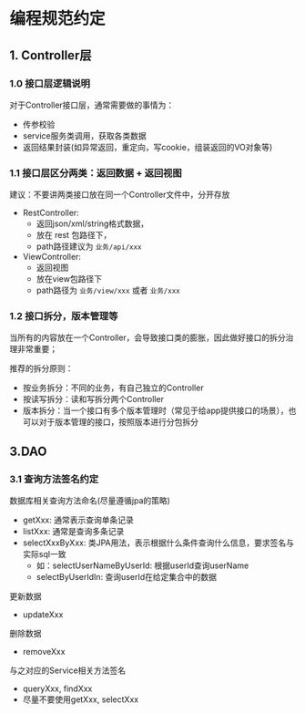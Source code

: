 # 编程规范约定

## 1. Controller层

### 1.0 接口层逻辑说明

对于Controller接口层，通常需要做的事情为：

- 传参校验
- service服务类调用，获取各类数据
- 返回结果封装(如异常返回，重定向，写cookie，组装返回的VO对象等)

### 1.1 接口层区分两类：返回数据 + 返回视图

建议：不要讲两类接口放在同一个Controller文件中，分开存放

- RestController:
    - 返回json/xml/string格式数据，
    - 放在 rest 包路径下，
    - path路径建议为 `业务/api/xxx`
- ViewController:
    - 返回视图
    - 放在view包路径下
    - path路径为 `业务/view/xxx` 或者 `业务/xxx`

### 1.2 接口拆分，版本管理等

当所有的内容放在一个Controller，会导致接口类的膨胀，因此做好接口的拆分治理非常重要；

推荐的拆分原则：

- 按业务拆分：不同的业务，有自己独立的Controller
- 按读写拆分：读和写拆分两个Controller
- 版本拆分：当一个接口有多个版本管理时（常见于给app提供接口的场景），也可以对于版本管理的接口，按照版本进行分包拆分

## 3.DAO

### 3.1 查询方法签名约定

数据库相关查询方法命名(尽量遵循jpa的策略)

- getXxx: 通常表示查询单条记录
- listXxx: 通常是查询多条记录
- selectXxxByXxx: 类JPA用法，表示根据什么条件查询什么信息，要求签名与实际sql一致
    - 如：selectUserNameByUserId: 根据userId查询userName 
    - selectByUserIdIn: 查询userId在给定集合中的数据

更新数据
- updateXxx

删除数据
- removeXxx

与之对应的Service相关方法签名

- queryXxx, findXxx
- 尽量不要使用getXxx, selectXxx